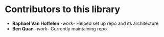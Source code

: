 # Contributors to this library

* **Raphael Van Hoffelen** -*work*- Helped set up repo and its architecture
* **Ben Quan** -*work*- Currently maintaining repo
